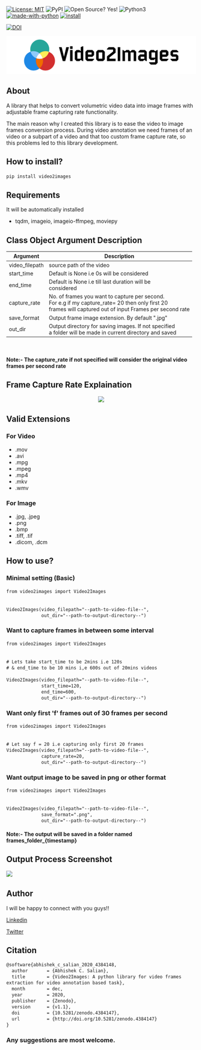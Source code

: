 [![License: MIT](https://img.shields.io/badge/License-MIT-yellow.svg)](https://opensource.org/licenses/MIT)
![PyPI](https://img.shields.io/pypi/v/video2images?style=plastic)
![Open Source? Yes!](https://badgen.net/badge/Open%20Source%20%3F/Yes%21/blue?icon=github)
![Python3](https://img.shields.io/badge/python->=3.5-green.svg)
[![made-with-python](https://img.shields.io/badge/Made%20with-Python-1f425f.svg)](https://www.python.org/)
[![install](https://img.shields.io/badge/pip%20install-video2images-green)](https://pypi.org/project/video2images/)

[![DOI](https://zenodo.org/badge/299598465.svg)](https://zenodo.org/badge/latestdoi/299598465)

<p align="center">
<img src="https://raw.githubusercontent.com/AbhishekSalian/Video2Images/master/image/logo.png"></a>
</p>


## About
A library that helps to convert volumetric video data into image frames with adjustable frame capturing rate functionality.

The main reason why I created this library is to ease the video to image frames conversion process. During video annotation we need frames of an video or a subpart of a video and that too custom frame capture rate, so this problems led to this library development.

## How to install?
```pip install video2images```


## Requirements
It will be automatically installed
- tqdm, imageio, imageio-ffmpeg, moviepy

## Class Object Argument Description
<table>
<thead>
  <tr>
    <th>Argument</th>
    <th>Description</th>
  </tr>
</thead>
<tbody>
  <tr>
    <td>video_filepath</td>
    <td>source path of the video</td>
  </tr>
  <tr>
    <td>start_time</td>
    <td>Default is None i.e 0s will be considered</td>
  </tr>
  <tr>
    <td>end_time</td>
    <td>Default is None i.e  till last duration will be <br>considered</td>
  </tr>
  <tr>
    <td>capture_rate</td>
    <td>No. of frames you want to capture per second.<br>For e.g if my capture_rate= 20 then only first 20<br>frames will captured out of input Frames per second rate</td>
  </tr>
  <tr>
    <td>save_format</td>
    <td>Output frame image extension. By default ".jpg"</td>
  </tr>
  <tr>
    <td>out_dir</td>
    <td>Output directory for saving images. If not specified <br>a folder will be made in current directory and saved</td>
  </tr>
</tbody>
</table>
</br>

#### **Note**:- The capture_rate if not specified will consider the original video frames per second rate

## Frame Capture Rate Explaination
<p align="center">
<img src="https://raw.githubusercontent.com/AbhishekSalian/Video2Images/master/image/capture%20rate.png"></a>
</p>

## Valid Extensions

### For Video
- .mov
- .avi
- .mpg
- .mpeg
- .mp4
- .mkv
- .wmv

### For Image
- .jpg, .jpeg
- .png
- .bmp
- .tiff, .tif
- .dicom, .dcm

## How to use?

### Minimal setting (Basic)
```
from video2images import Video2Images


Video2Images(video_filepath="--path-to-video-file--",
             out_dir="--path-to-output-directory--")

```

### Want to capture frames in between some interval
```
from video2images import Video2Images


# Lets take start_time to be 2mins i.e 120s
# & end_time to be 10 mins i,e 600s out of 20mins videos

Video2Images(video_filepath="--path-to-video-file--",
             start_time=120,
             end_time=600,
             out_dir="--path-to-output-directory--")

```
### Want only first 'f' frames out of 30 frames per second
```
from video2images import Video2Images


# Let say f = 20 i.e capturing only first 20 frames
Video2Images(video_filepath="--path-to-video-file--",
             capture_rate=20,
             out_dir="--path-to-output-directory--")
```

### Want output image to be saved in png or other format
```
from video2images import Video2Images


Video2Images(video_filepath="--path-to-video-file--",
             save_format=".png",
             out_dir="--path-to-output-directory--")

```


#### **Note**:- The output will be saved in a folder named frames_folder_{timestamp}


## Output Process Screenshot


<p align="left">
<img src="https://raw.githubusercontent.com/AbhishekSalian/Video2Images/master/image/output_ss.png"></a>
</p>

## Author

I will be happy to connect with you guys!!

[Linkedin](https://www.linkedin.com/in/abhishek-c-salian/)

[Twitter](https://www.twitter.com/@ACSalian)


## Citation
```
@software{abhishek_c_salian_2020_4384148,
  author       = {Abhishek C. Salian},
  title        = {Video2Images: A python library for video frames extraction for video annotation based task},
  month        = dec,
  year         = 2020,
  publisher    = {Zenodo},
  version      = {v1.1},
  doi          = {10.5281/zenodo.4384147},
  url          = {http://doi.org/10.5281/zenodo.4384147}
}
```

### **Any suggestions are most welcome.**

